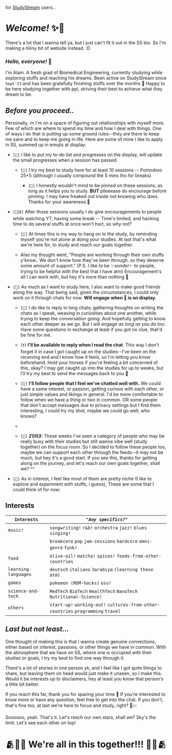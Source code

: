 for [StudyStream](https://app.studystream.live/) users..
# *Welcome!* ✨🙌

There's a lot that I wanna tell ya, but I just can't fit it out in the SS bio. So I'm making a tiiiiny bit of website instead. :D

### *Hello, everyone!* 👋
I'm Alam. A fresh grad of Biomedical Engineering, currently studying while exploring stuffs and reaching his dreams. Been active on StudyStream since `Sept'23` and has been gratefully finishing stuffs over the months 📆 Happy to be here studying together with ppl, striving their best to achieve what they dream to be.

## *Before you proceed..*

Personally, rn I'm on a space of figuring out relationships with myself more. Few of which are where to spend my time and how I deal with things. One of ways I do that is putting up some ground rules--they are there to keep me sane and to keep me going in life. Here are some of mine I like to apply in SS, summed up in emojis at display:

* `[📝]` I like to put my to-do list and progresses on the display, will update the small progresses when a session has passed.

  * `[🍅]` I try my best to study here for at least 10 sessions -- Pomodoro 25+5 (although I usually compound the 5 mins tho for breaks)
 
    * `[📌]` I honestly wouldn't mind to be pinned on these sessions, as long as it helps you to study. **BUT** plleeease do encourage before pinning. I may have freaked out inside not knowing who does. Thanks for your awareness 🙏

* `[👊📺]` After those sessions usually I do give encouragements to people while watching YT, having some break -- Time's limited, and hacking time to do several stuffs at once won't hurt, so why not? 

  * `[👟]` At times this is my way to hang on to the study, by reminding myself you're not alone at doing your studies. At last that's what we're here for, to study and reach our goals together.
    
  * Also my thought went, "People are working through their own stuffs y'know.. We don't know how they've been through, so they deserve some amount of support." (P.S. I like to be ✨*sonder*✨ to people, trying to be helpful with the best that I have atm) Encouragement's all I can work with, but hey it's more than nothing 🤗

* `[💭]` As much as I want to study here, I also want to make good friends along the way. That being said, given the circumstances, I could only work on it through chats for now. **Will engage when 💭 is on display.** 

  * `[💬]` I do like to reply in long chats; gathering thoughts on writing the chats as I speak, weaving in curiosities about one another, while trying to keep the conversation going. And hopefully getting to know each other deeper as we go. But I will engage *as long as you do too*. Have some questions in exchange at least if you got no clue, that'd be fine for me.

  * `[❗]` **I'll be available to reply when I read the chat**. This way I don't forget it in case I got caught up on the studies--I've been on the receiving end and I know how it feels, so I'm letting you know beforehand. Hold your horses if you're feeling a bit concerned of this, okay? I may get caught up into the studies for up to weeks, but I'll try my best to send the messages back to you 📨
 
  * `[👥]` **I'll follow people that I feel we've chatted well with.** We could have a same interest, or passion, getting curious with each other, or just simple values and likings in general. I'd be more comfortable to follow when we have a thing or two in common. OR some people that don't accept messages due to privacy settings but I find them interesting, I could try my shot, maybe we could go well, who knows?
  * 
  * `[👥]` ***21/03:*** These weeks I've seen a category of people who may be really busy with their studies but still wanna vibe well (study together) on the focus room. So I decided to follow these people too, maybe we can support each other through the feeds--it may not be much, but hey it's a good start. If you see this, thanks for getting along on the journey, and let's reach our own goals together, shall we? ^^

* `[📍]` As in interest, I feel like most of them are pretty niche (I like to explore and experiment with stuffs, i guess), These are some that I could think of for now:

## Interests

| `Interests` | *`"Any specifics?"`*                                   |
|-------------|--------------------------------------------------------|
| `music!` | `songwriting!` `r&b!` `orchestra` `jazz!` `blues` `singing!`  |
|         | `breakcore` `pop` `jam-sessions` `hardcore` `omni-genre` `funk!`  |
| `food`  | `olive-oil!` `matcha!` `spices!` `foods-from-other-countries` | 
| `learning-languages` | `deutsch` `italiano` `3arabiya` `(learning these atm)` |
| `games` | `pokemon (ROM-hacks)` `osu!` |
| `science-and-tech` | `MedTech` `BioTech` `HealthTech` `NanoTech` `Nutritional-Science!` |
| `others` | `start-up!` `working-out!` `cultures-from-other-countries` `programming` `travel` |

## *Last but not least...*

One thought of making this is that I wanna create genuine connections, either based on interest, passions, or other things we have in common. With the atmosphere that we have on SS, where one is occupied with their studies or goals, I try my best to find one way through it. 

There's a lot of stories in one person yk, and I feel like I got quite things to share, but leaving them on head would just make it unseen, so I make this. Would it be interests up to disclaimers, hey at least you know that person's a little bit better. 

If you reach this far, thank you for sparing your time 🙏 If you're interested to know more or have any question, feel free to get into the chat. If you don't, that's fine too, at last we're here to focus and study, right? 📝📈

Soooooo, yeah. That's it. Let's reach our own stars, shall we? Sky's the limit. Let's see each other on top!

<h1 style="text-align: center;">🫂🙌💖 We're all in this together!!! 💖🙌🫂</h1>
